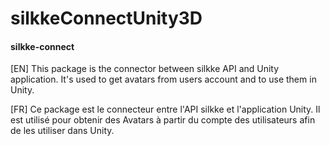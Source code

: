 # silkkeConnectUnity3D

#### silkke-connect 
[EN] This package is the connector between silkke API and Unity application. It's used to get avatars from users account and to use them in Unity.

[FR] Ce package est le connecteur entre l'API silkke et l'application Unity. Il est utilisé pour obtenir des Avatars à partir du compte des utilisateurs afin de les utiliser dans Unity.